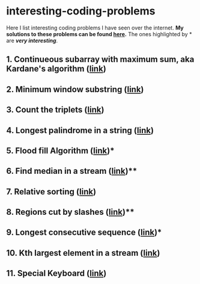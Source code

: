 # interesting-coding-problems
Here I list interesting coding problems I have seen over the internet. **My solutions to these problems can be found [here](https://github.com/SalarAbb/interesting-coding-problems-solution).** The ones highlighted by * are ***very interesting***.

## 1. Continueous subarray with maximum sum, aka Kardane's algorithm ([link](https://practice.geeksforgeeks.org/problems/kadanes-algorithm/0))

## 2. Minimum window substring ([link](https://leetcode.com/problems/minimum-window-substring/submissions/))

## 3. Count the triplets ([link](https://practice.geeksforgeeks.org/problems/count-the-triplets4615/1))

## 4. Longest palindrome in a string ([link](https://practice.geeksforgeeks.org/problems/longest-palindrome-in-a-string/0))

## 5. Flood fill Algorithm ([link](https://practice.geeksforgeeks.org/problems/flood-fill-algorithm/0))*

## 6. Find median in a stream ([link](https://practice.geeksforgeeks.org/problems/find-median-in-a-stream/0))**

## 7. Relative sorting ([link](https://practice.geeksforgeeks.org/problems/relative-sorting/0))

## 8. Regions cut by slashes ([link](https://leetcode.com/problems/regions-cut-by-slashes/submissions/))**

## 9. Longest consecutive sequence ([link](https://leetcode.com/problems/longest-consecutive-sequence/submissions/))*

## 10. Kth largest element in a stream ([link](https://practice.geeksforgeeks.org/problems/kth-largest-element-in-a-stream/0))

## 11. Special Keyboard ([link](https://practice.geeksforgeeks.org/problems/special-keyboard3018/1))
